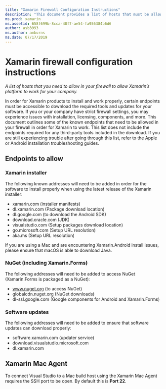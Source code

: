 ```yaml
---
title: "Xamarin Firewall Configuration Instructions"
description: "This document provides a list of hosts that must be allowed in your firewall to allow Xamarin to work in a corporate environment."
ms.prod: xamarin
ms.assetid: 658f699b-8cca-48f7-ae54-fa956384b6d6
author: asb3993
ms.author: amburns
ms.date: 07/17/2019
---
```


# Xamarin firewall configuration instructions

_A list of hosts that you need to allow in your firewall to allow Xamarin’s platform to work for your company._

In order for Xamarin products to install and work properly, certain endpoints must be accessible to download the required tools and updates for your software. If you or your company have strict firewall settings, you may experience issues with installation, licensing, components, and more. This document outlines some of the known endpoints that need to be allowed in your firewall in order for Xamarin to work. This list does not include the endpoints required for any third-party tools included in the download. If you are still experiencing trouble after going through this list, refer to the Apple or Android installation troubleshooting guides.

## Endpoints to allow

### Xamarin installer

The following known addresses will need to be added in order for the software to install properly when using the latest release of the Xamarin installer:

- xamarin.com (installer manifests)
- dl.xamarin.com (Package download location)
- dl.google.com (to download the Android SDK)
- download.oracle.com (JDK)
- visualstudio.com (Setup packages download location)
- go.microsoft.com (Setup URL resolution)
- aka.ms (Setup URL resolution)

If you are using a Mac and are encountering Xamarin.Android install issues, please ensure that macOS is able to download Java.

### NuGet (including Xamarin.Forms)

The following addresses will need to be added to access NuGet (Xamarin.Forms is packaged as a NuGet):

- www.nuget.org (to access NuGet)
- globalcdn.nuget.org (NuGet downloads)
- dl-ssl.google.com (Google components for Android and Xamarin.Forms)

### Software updates

The following addresses will need to be added to ensure that software updates can download properly:

- software.xamarin.com (updater service)
- download.visualstudio.microsoft.com
- dl.xamarin.com

## Xamarin Mac Agent

To connect Visual Studio to a Mac build host using the Xamarin Mac Agent requires the SSH port to be open. By default this is **Port 22**.

